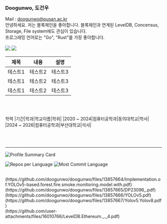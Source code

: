 ### Doogunwo, 도건우

Mail : doogunwo@pusan.ac.kr
<br>
안녕하세요. 저는 블록체인을 좋아합니다. 블록체인과 연계된 LevelDB, Concensus, Storage, File system에도 관심이 있습니다. <br>
프로그래밍 언어로는 "Go", "Rust"를 가장 좋아합니다.
<br>
<br>
<img src="https://img.shields.io/badge/Rust-000000?style=flat-square&logo=Rust&logoColor=white"/>
<img src="https://img.shields.io/badge/Go-00ADD8?style=flat-square&logo=Go&logoColor=white"/>

|제목|내용|설명|
|------|---|---|
|테스트1|테스트2|테스트3|
|테스트1|테스트2|테스트3|
|테스트1|테스트2|테스트3|
<br>
<br>

학력
|기간|학과|학교이름|학위|
|2020 ~ 2024|컴퓨터공학과|동의대학교|학사|
|2024 ~ 2026|컴퓨터공학과|부산대학교|석사|


<br>
<br>
<hr>

![Profile Summary Card](https://github-profile-summary-cards.vercel.app/api/cards/profile-details?username=doogunwo&theme=vue)


![Repos per Language](https://github-profile-summary-cards.vercel.app/api/cards/repos-per-language?username=doogunwo&theme=vue) ![Most Commit Language](https://github-profile-summary-cards.vercel.app/api/cards/most-commit-language?username=doogunwo&theme=vue)

<br>
(https://github.com/doogunwo/doogunwo/files/13857664/Implementation.of.YOLOv5-based.forest.fire.smoke.monitoring.model.with.pdf)
<br>
(https://github.com/doogunwo/doogunwo/files/13857665/DP23096_.pdf)
<br>
(https://github.com/doogunwo/doogunwo/files/13857666/YOLOv5.pdf)
<br>
(https://github.com/doogunwo/doogunwo/files/13857667/Yolov5.Yolov8.pdf)
<br>
(https://github.com/user-attachments/files/16010766/LevelDB.Ethereum._._4.pdf)

